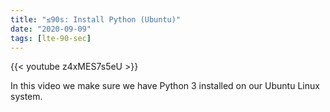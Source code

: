 ```yaml
---
title: "≤90s: Install Python (Ubuntu)"
date: "2020-09-09"
tags: [lte-90-sec]
---
```


{{< youtube z4xMES7s5eU >}}

In this video we make sure we have Python 3 installed on our Ubuntu Linux system.